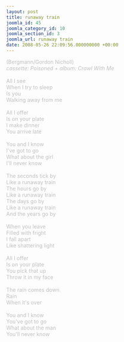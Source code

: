 ```yaml
---
layout: post
title: runaway train
joomla_id: 45
joomla_category_id: 10
joomla_section_id: 3
joomla_url: runaway train
date: 2008-05-26 22:09:56.000000000 +00:00
---
```

<span style="color: #c0c0c0">(Bergmann/Gordon Nicholl)<br />
<i>cassette: Poisoned + album: Crawl With Me</i><br />
<br />
All I see<br />
When I try to sleep<br />
Is you<br />
Walking away from me<br />
<br />
All I offer<br />
Is on your plate<br />
I make dinner<br />
You arrive late<br />
<br />
You and I know<br />
I've got to go<br />
What about the girl<br />
I'll never know<br />
<br />
The seconds tick by<br />
Like a runaway train<br />
The hours go by<br />
Like a runaway train<br />
The days go by<br />
Like a runaway train<br />
And the years go by<br />
<br />
When you leave<br />
Filled with fright<br />
I fall apart<br />
Like shattering light<br />
<br />
All I offer<br />
Is on your plate<br />
You pick that up<br />
Throw it in my face<br />
<br />
The rain comes down<br />
Rain<br />
When it's over<br />
<br />
You and I know<br />
You've got to go<br />
What about the man<br />
You'll never know</span>
